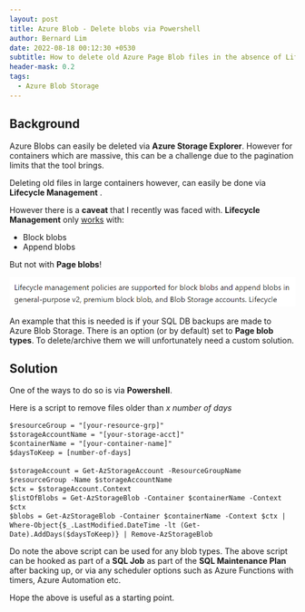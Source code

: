 ```yaml
---
layout: post
title: Azure Blob - Delete blobs via Powershell
author: Bernard Lim
date: 2022-08-18 00:12:30 +0530
subtitle: How to delete old Azure Page Blob files in the absence of Lifecycle Management
header-mask: 0.2
tags:
  - Azure Blob Storage
---
```


## Background

Azure Blobs can easily be deleted via **Azure Storage Explorer**.
However for containers which are massive, this can be a challenge due to the pagination limits that the tool brings.

Deleting old files in large containers however, can easily be done via **Lifecycle Management** .

However there is a **caveat** that I recently was faced with.
**Lifecycle Management** only [works](https://docs.microsoft.com/en-us/azure/storage/blobs/lifecycle-management-overview) with:

- Block blobs
- Append blobs

But not with **Page blobs**!

![Screenshot](/img/posts/2022-08-18-azure-storage-blob-delete-files-powershell/pic1.png)

An example that this is needed is if your SQL DB backups are made to Azure Blob Storage. There is an option (or by default) set to **Page blob types**. To delete/archive them we will unfortunately need a custom solution.

## Solution

One of the ways to do so is via **Powershell**.

Here is a script to remove files older than _x number of days_

```
$resourceGroup = "[your-resource-grp]"
$storageAccountName = "[your-storage-acct]"
$containerName = "[your-container-name]"
$daysToKeep = [number-of-days]

$storageAccount = Get-AzStorageAccount -ResourceGroupName $resourceGroup -Name $storageAccountName
$ctx = $storageAccount.Context
$listOfBlobs = Get-AzStorageBlob -Container $containerName -Context $ctx
$blobs = Get-AzStorageBlob -Container $containerName -Context $ctx | Where-Object{$_.LastModified.DateTime -lt (Get-Date).AddDays($daysToKeep)} | Remove-AzStorageBlob

```

Do note the above script can be used for any blob types.
The above script can be hooked as part of a **SQL Job** as part of the **SQL Maintenance Plan** after backing up, or via any scheduler options such as Azure Functions with timers, Azure Automation etc.

Hope the above is useful as a starting point.
